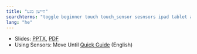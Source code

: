 ```yaml
---
title: "חיישן מגע"
searchterms: "toggle beginner touch touch_sensor sesnsors ipad tablet android programming_app app wait_block motor_on חיישן_מגע"
lang: "he"
---
```

 <ul>
 <li class="ng-binding">Slides:
 <a href="translations/he/beginner/Touch.pptx">PPTX</a>,
 <a href="translations/he/beginner/Touch.pdf">PDF</a>
 </li>
 <li>Using Sensors: Move Until <a href="translations/en-us/guides//MoveUntil.pdf">Quick Guide</a> (English)
 </li>
 </ul>
